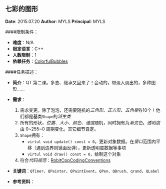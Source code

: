 七彩的图形
------------

**Date**: 2015.07.20
**Author**: MYLS
**Principal**: MYLS

####限制条件：

 - **难度**：N/A
 - **限定语言**：C++ 
 - **人数限制**：1
 - **依赖任务**：[ColorfulBubbles](ColorfulBubbles.md)

####任务描述：

 - **简介**：QT 第二课。多态、继承又回来了！会动的，带淡入淡出的，多种图形……
 
 - **需求**：
	1. 需求变更。除了泡泡，还需要随机的*三角形*、*正方形*、*五角星*各10个！他们都是基类`Shape`的*派生类*
	2. 所有的形状，*位置*、*大小*、*颜色*、*速度*随机，同时拥有为*渐变色*。*透明度*由 0~255~0 周期变化。其它细节自定。
	3. `Shape`拥有：
		- `virtul void update() const = 0`，更新对象数据。在*窗口*范围内平移（遇到边界则镜面反弹），更新透明度数据等事项
		- `virtul void draw() const = 0`，绘制这个对象
	4. 符合*代码规范*：[RobitCppCodingConventions](ref/RobitCppCodingConventions.md)

 - **关键词**：`QTimer`、`QPainter`、`QPaintEvent`、`QPen`、`QBrush`、`qrand`、`QLabel`
 - **参考资料**：

 
